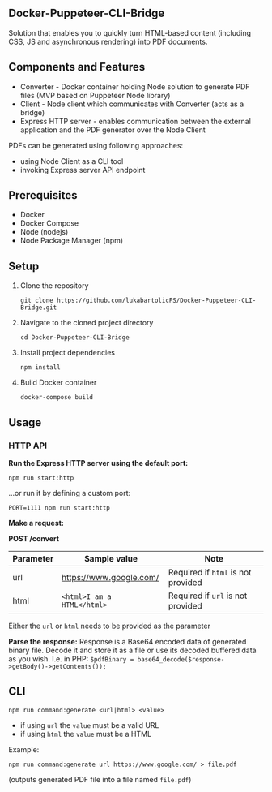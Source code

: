 ## Docker-Puppeteer-CLI-Bridge
Solution that enables you to quickly turn HTML-based content (including CSS, JS and asynchronous rendering) into PDF documents.

## Components and Features

- Converter - Docker container holding Node solution to generate PDF files (MVP based on Puppeteer Node library) 
- Client - Node client which communicates with Converter (acts as a bridge)
- Express HTTP server - enables communication between the external application and the PDF generator over the Node Client

PDFs can be generated using following approaches:

 - using Node Client as a CLI tool
 - invoking Express server API endpoint

## Prerequisites

 - Docker
 - Docker Compose
 - Node (nodejs)
 - Node Package Manager (npm)

## Setup

 1. Clone the repository

        git clone https://github.com/lukabartolicFS/Docker-Puppeteer-CLI-Bridge.git
2. Navigate to the cloned project directory

       cd Docker-Puppeteer-CLI-Bridge
3. Install project dependencies

       npm install
4. Build Docker container

       docker-compose build

## Usage

### HTTP API

**Run the Express HTTP server using the default port:**

    npm run start:http
...or run it by defining a custom port:

    PORT=1111 npm run start:http
**Make a request:**

**POST /convert**

|Parameter|Sample value|Note
|--|--|--|
|url|https://www.google.com/|Required if `html` is not provided
|html|`<html>I am a HTML</html>`|Required if `url` is not provided

Either the `url` or `html` needs to be provided as the parameter

**Parse the response:**
Response is a Base64 encoded data of generated binary file. Decode it and store it as a file or use its decoded buffered data as you wish.
I.e. in PHP: `$pdfBinary = base64_decode($response->getBody()->getContents());`

## CLI
    npm run command:generate <url|html> <value>
- if using `url` the `value` must be a valid URL
- if using `html` the `value` must be a HTML

Example:

    npm run command:generate url https://www.google.com/ > file.pdf
    
(outputs generated PDF file into a file named `file.pdf`)
